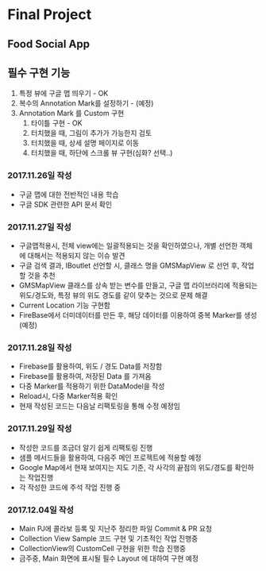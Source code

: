# Final Project
## Food Social App
## 필수 구현 기능
1. 특정 뷰에 구글 맵 띄우기 - OK
2. 복수의 Annotation Mark를 설정하기 - (예정)
3. Annotation Mark 를 Custom 구현
	1) 타이틀 구현 - OK
	2) 터치했을 때, 그림이 추가가 가능한지 검토
	3) 터치했을 때, 상세 설명 페이지로 이동
	4) 터치했을 때, 하단에 스크롤 뷰 구현(심화? 선택..)

### 2017.11.26일 작성
* 구글 맵에 대한 전반적인 내용 학습
* 구글 SDK 관련한 API 문서 확인


### 2017.11.27일 작성
* 구글맵적용시, 전체 view에는 일괄적용되는 것을 확인하였으나, 개별 선언한 객체에 대해서는 적용되지 않는 이슈 발견
* 구글 검색 결과, IBoutlet 선언할 시, 클래스 명을 GMSMapView 로 선언 후, 작업할 것을 추천
* GMSMapView 클래스를 상속 받는 변수를 만들고, 구글 맵 라이브러리에 적용되는 위도/경도와, 특정 뷰의 위도 경도를 같이 맞추는 것으로 문제 해결
* Current Location 기능 구현함
* FireBase에서 더미데이터를 만든 후, 해당 데이터를 이용하여 중복 Marker를 생성(예정)

### 2017.11.28일 작성
* Firebase를 활용하여, 위도 / 경도 Data를 저장함
* Firebase를 활용하여, 저장된 Data 를 가져옴
* 다중 Marker를 적용하기 위한 DataModel을 작성
* Reload시, 다중 Marker적용 확인
* 현재 작성된 코드는 다음날 리팩토링을 통해 수정 예정임


### 2017.11.29일 작성
* 작성한 코드를 조금더 알기 쉽게 리팩토링 진행
* 샘플 메서드들을 활용하여, 다음주 메인 프로젝트에 적용할 예정
* Google Map에서 현재 보여지는 지도 기준, 각 사각의 끝점의 위도/경도를 확인하는 작업진행
* 각 작성한 코드에 주석 작업 진행 중

### 2017.12.04일 작성
* Main PJ에 콜라보 등록 및 지난주 정리한 파일 Commit & PR 요청
* Collection View Sample 코드 구현 및 기초적인 작업 진행중
* CollectionView의 CustomCell 구현을 위한 학습 진행중
* 금주중, Main 화면에 표시될 필수 Layout 에 대하여 구현 예정